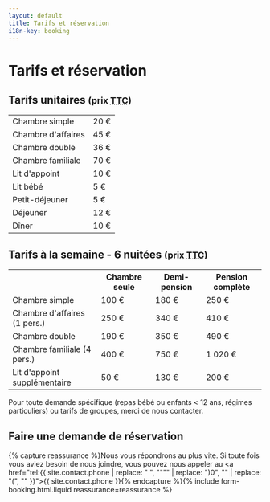 ```yaml
---
layout: default
title: Tarifs et réservation
i18n-key: booking
---
```

# Tarifs et réservation

## Tarifs unitaires <small>(prix <abbr title="Toutes Taxes Comprises">TTC</abbr>)</small>

<table>
<tbody>
<tr>
<td>Chambre simple</td>
<td>20 €</td>
</tr>

<tr>
<td>Chambre d'affaires</td>
<td>45 €</td>
</tr>
<tr>
<td>Chambre double</td>
<td> 36 €</td>
</tr>


<tr>
<td>Chambre familiale</td>
<td>70 €</td>
</tr>

<tr>
<td>Lit d'appoint</td>
<td>10 €</td>
</tr>

<tr>
<td>Lit bébé</td>
<td>5 €</td>
</tr>

<tr>
<td>Petit-déjeuner</td>
<td>5 €</td>
</tr>

<tr>
<td>Déjeuner</td>
<td>12 €</td>
</tr>

<tr>
<td>Dîner</td>
<td>10 €</td>
</tr>
</tbody></table>



## Tarifs à la semaine - 6 nuitées <small>(prix <abbr title="Toutes Taxes Comprises">TTC</abbr>)</small>

<table>
<tbody><tr>
<th></th>
<th>Chambre seule</th>

<th>Demi-pension</th>

<th>Pension complète</th>

</tr>
<tr>
<td>Chambre simple</td>
<td>100 €</td>

<td>180 €</td>

<td>250 €</td>
</tr>

<tr>
<td>Chambre d'affaires (1 pers.)</td>
<td>250 €</td>

<td>340 €</td>

<td>410 €</td>
</tr>
<tr>
<td>Chambre double</td>
<td> 190 €</td>

<td>350 €</td>

<td>490 €</td>
</tr>


<tr>
<td>Chambre familiale (4 pers.)</td>
<td>400 €</td>

<td>750 €</td>

<td>1 020 €</td>
</tr>

<tr>
<td>Lit d'appoint supplémentaire</td>
<td>50 €</td>

<td>130 €</td>

<td>200 €</td>
</tr>

</tbody></table>

Pour toute demande spécifique (repas bébé ou enfants < 12 ans, régimes particuliers) ou tarifs de groupes, merci de nous contacter.

## Faire une demande de réservation

{% capture reassurance %}Nous vous répondrons au plus vite. Si toute fois vous aviez besoin de nous joindre, vous pouvez nous appeler au <a href="tel:{{ site.contact.phone | replace: " ", """" | replace: ")0", "" | replace: "(", "" }}">{{ site.contact.phone }}</a>{% endcapture %}{% include form-booking.html.liquid reassurance=reassurance %}
